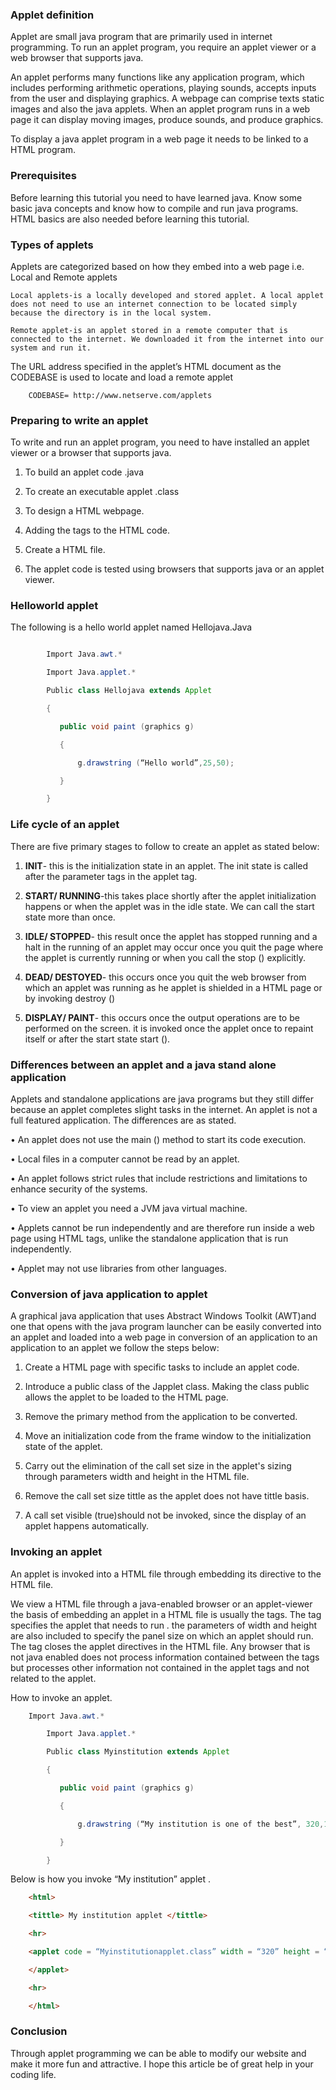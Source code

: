 
### Applet definition
Applet are small java program that are primarily used in internet programming. To run an applet program, you require an applet viewer or a web browser that supports java.

An applet performs many functions like any application program, which includes performing arithmetic operations, playing sounds, accepts inputs from the user and displaying graphics. A webpage can comprise texts static images and also the java applets. When an applet program runs in a web page it can display moving images, produce sounds, and produce graphics.

To display a java applet program in a web page it needs to be linked to a HTML program.

### Prerequisites
Before learning this tutorial you need to have learned java. Know some basic java concepts and know how to compile and run java programs. HTML basics are also needed before learning this tutorial.

### Types of applets
Applets are categorized based on how they embed into a web page i.e. Local and Remote applets

    Local applets-is a locally developed and stored applet. A local applet does not need to use an internet connection to be located simply because the directory is in the local system.

    Remote applet-is an applet stored in a remote computer that is connected to the internet. We downloaded it from the internet into our system and run it.

The URL address specified in the applet’s HTML document as the CODEBASE is used to locate and load a remote applet

        CODEBASE= http://www.netserve.com/applets

### Preparing to write an applet

To write and run an applet program, you need to have installed an applet viewer or a browser that supports java.

1.  To build an applet code  .java

2.  To create an executable applet .class

3.  To design a HTML webpage.

4.  Adding the <applet> </applet> tags to the HTML code.

5.  Create a HTML file.

6.  The applet code is tested using browsers that supports java or an applet viewer.

### Helloworld applet

The following is a hello world applet named Hellojava.Java
```java

        Import Java.awt.*

        Import Java.applet.*

        Public class Hellojava extends Applet

        {

           public void paint (graphics g) 

           {

               g.drawstring (“Hello world”,25,50);

           }

        }
```
### Life cycle of an applet

There are five primary stages to follow to create an applet as stated below:

1.  **INIT**- this is the initialization state in an applet. The init state is called after the parameter tags in the applet tag.

2.  **START/ RUNNING**-this takes place shortly after the applet initialization happens or when the applet was in the idle state. We can call the start state more than once.

3.  **IDLE/ STOPPED**- this result once the applet has stopped running and a halt in the running of an applet may occur once you quit the page where the applet is currently running or when you call the stop () explicitly.

4. **DEAD/ DESTOYED**- this occurs once you quit the web browser from which an applet was running as he applet is shielded in a HTML page or by invoking destroy ()

5.  **DISPLAY/ PAINT**- this occurs once the output operations are to be performed on the screen. it is invoked once the applet once to repaint itself or after the start state start ().

### Differences between an applet and a java stand alone application 

Applets and standalone applications are java programs but they still differ because an applet completes slight tasks in the internet. An applet is not a full featured application. The differences are as stated.

•   An applet does not use the main () method to start its code execution.

•   Local files in a computer cannot be read by an applet.

•   An applet follows strict rules that include restrictions and limitations to enhance security of the systems.

•   To view an applet you need a JVM java virtual machine.

•   Applets cannot be run independently and are therefore run inside a web page using HTML tags, unlike the standalone application that is run independently.

•   Applet may not use libraries from other languages.

### Conversion of java application to applet

A graphical java application that uses Abstract Windows Toolkit (AWT)and one that opens with the java program launcher can be easily converted into an applet and loaded into a web page in conversion of an application to an application to an applet we follow the steps below:

1.  Create a HTML page with specific tasks to include an applet code.

2.  Introduce a public class of the Japplet class. Making the class public allows the applet to be loaded to the HTML page.

3.  Remove the primary method from the application to be converted.

4.  Move an initialization code from the frame window to the initialization state of the applet.

5.  Carry out the elimination of the call set size in the applet's sizing through parameters width and height in the HTML file.

6.  Remove the call set size tittle as the applet does not have tittle basis.

7.  A call set visible (true)should not be invoked, since the display of an applet happens automatically.

### Invoking an applet

An applet is invoked into a HTML file through embedding its directive to the HTML file.

We view a HTML file through a java-enabled browser or an applet-viewer the basis of embedding an applet in a HTML file is usually the <applet> </applet> tags. The <applet> tag specifies the applet that needs to run . the parameters of width and height are also included to specify the panel size on which an applet should run. The </applet> tag closes the applet directives in the HTML file. Any browser that is not java enabled does not process information contained between the tags <applet> </applet> but processes other information not contained in the applet tags and not related to the applet.

How to invoke an applet.
```java
    Import Java.awt.*

        Import Java.applet.*

        Public class Myinstitution extends Applet

        {

           public void paint (graphics g) 

           {

               g.drawstring (“My institution is one of the best”, 320,120);

           }

        }
```
Below is how you invoke “My institution” applet .
```html
    <html>

    <tittle> My institution applet </tittle>

    <hr>

    <applet code = “Myinstitutionapplet.class” width = “320” height = “120”>

    </applet>

    <hr>

    </html>
```
### Conclusion
Through applet programming we can be able to modify our website and make it more fun and attractive. I hope this article be of great help in your coding life.





